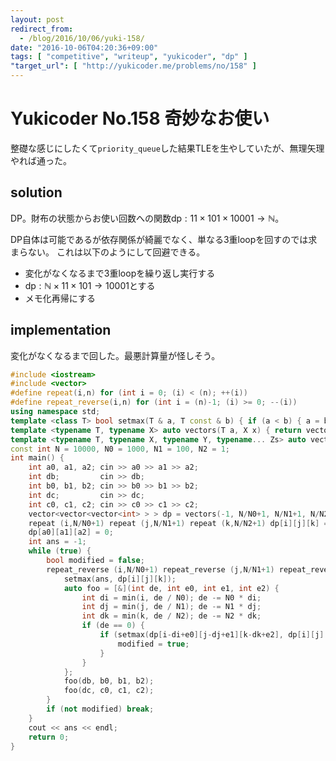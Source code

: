 ```yaml
---
layout: post
redirect_from:
  - /blog/2016/10/06/yuki-158/
date: "2016-10-06T04:20:36+09:00"
tags: [ "competitive", "writeup", "yukicoder", "dp" ]
"target_url": [ "http://yukicoder.me/problems/no/158" ]
---
```


# Yukicoder No.158 奇妙なお使い

整礎な感じにしたくて`priority_queue`した結果TLEを生やしていたが、無理矢理やれば通った。

## solution

DP。財布の状態からお使い回数への関数$\mathrm{dp} : 11 \times 101 \times 10001 \to \mathbb{N}$。

DP自体は可能であるが依存関係が綺麗でなく、単なる$3$重loopを回すのでは求まらない。
これは以下のようにして回避できる。

-   変化がなくなるまで$3$重loopを繰り返し実行する
-   $\mathrm{dp} : \mathbb{N} \times 11 \times 101 \to 10001$とする
-   メモ化再帰にする

## implementation

変化がなくなるまで回した。最悪計算量が怪しそう。

``` c++
#include <iostream>
#include <vector>
#define repeat(i,n) for (int i = 0; (i) < (n); ++(i))
#define repeat_reverse(i,n) for (int i = (n)-1; (i) >= 0; --(i))
using namespace std;
template <class T> bool setmax(T & a, T const & b) { if (a < b) { a = b; return true; } else return false; }
template <typename T, typename X> auto vectors(T a, X x) { return vector<T>(x, a); }
template <typename T, typename X, typename Y, typename... Zs> auto vectors(T a, X x, Y y, Zs... zs) { auto cont = vectors(a, y, zs...); return vector<decltype(cont)>(x, cont); }
const int N = 10000, N0 = 1000, N1 = 100, N2 = 1;
int main() {
    int a0, a1, a2; cin >> a0 >> a1 >> a2;
    int db;         cin >> db;
    int b0, b1, b2; cin >> b0 >> b1 >> b2;
    int dc;         cin >> dc;
    int c0, c1, c2; cin >> c0 >> c1 >> c2;
    vector<vector<vector<int> > > dp = vectors(-1, N/N0+1, N/N1+1, N/N2+1);
    repeat (i,N/N0+1) repeat (j,N/N1+1) repeat (k,N/N2+1) dp[i][j][k] = -1;
    dp[a0][a1][a2] = 0;
    int ans = -1;
    while (true) {
        bool modified = false;
        repeat_reverse (i,N/N0+1) repeat_reverse (j,N/N1+1) repeat_reverse (k,N/N2+1) if (dp[i][j][k] != -1) {
            setmax(ans, dp[i][j][k]);
            auto foo = [&](int de, int e0, int e1, int e2) {
                int di = min(i, de / N0); de -= N0 * di;
                int dj = min(j, de / N1); de -= N1 * dj;
                int dk = min(k, de / N2); de -= N2 * dk;
                if (de == 0) {
                    if (setmax(dp[i-di+e0][j-dj+e1][k-dk+e2], dp[i][j][k] + 1)) {
                        modified = true;
                    }
                }
            };
            foo(db, b0, b1, b2);
            foo(dc, c0, c1, c2);
        }
        if (not modified) break;
    }
    cout << ans << endl;
    return 0;
}
```
